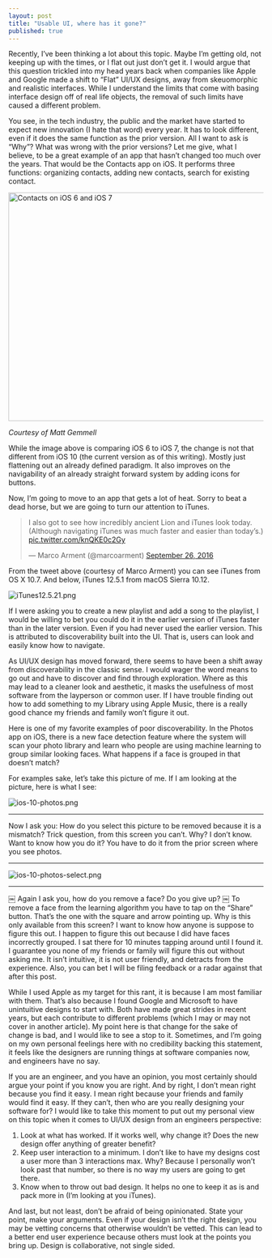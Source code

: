 ```yaml
---
layout: post
title: "Usable UI, where has it gone?"
published: true
---
```


Recently, I’ve been thinking a lot about this topic. Maybe I’m getting old, not keeping up with the times, or I flat out just don’t get it. I would argue that this question trickled into my head years back when companies like Apple and Google made a shift to “Flat” UI/UX designs, away from skeuomorphic and realistic interfaces. While I understand the limits that come with basing interface design off of real life objects, the removal of such limits have caused a different problem. 

You see, in the tech industry, the public and the market have started to expect new innovation (I hate that word) every year. It has to look different, even if it does the same function as the prior version. All I want to ask is “Why”? What was wrong with the prior versions? Let me give, what I believe, to be a great example of an app that hasn’t changed too much over the years. That would be the Contacts app on iOS. It performs three functions: organizing contacts, adding new contacts, search for existing contact.

<a data-flickr-embed="true"  href="https://www.flickr.com/photos/mattgemmell/9025739956" title="Contacts on iOS 6 and iOS 7"><img src="https://c5.staticflickr.com/4/3776/9025739956_f90cce7276_z.jpg" width="508" height="452" alt="Contacts on iOS 6 and iOS 7"></a><script async src="//embedr.flickr.com/assets/client-code.js" charset="utf-8"></script>

*Courtesy of Matt Gemmell*

While the image above is comparing iOS 6 to iOS 7, the change is not that different from iOS 10 (the current version as of this writing). Mostly just flattening out an already defined paradigm. It also improves on the navigability of an already straight forward system by adding icons for buttons.

Now, I’m going to move to an app that gets a lot of heat. Sorry to beat a dead horse, but we are going to turn our attention to iTunes.

<blockquote class="twitter-tweet" data-lang="en"><p lang="en" dir="ltr">I also got to see how incredibly ancient Lion and iTunes look today. (Although navigating iTunes was much faster and easier than today’s.) <a href="https://t.co/knQKE0c2Gy">pic.twitter.com/knQKE0c2Gy</a></p>&mdash; Marco Arment (@marcoarment) <a href="https://twitter.com/marcoarment/status/780502568170586112">September 26, 2016</a></blockquote> <script async src="//platform.twitter.com/widgets.js" charset="utf-8"></script>

From the tweet above (courtesy of Marco Arment) you can see iTunes from OS X 10.7. And below, iTunes 12.5.1 from macOS Sierra 10.12.

![iTunes12.5.21.png]({{site.baseurl}}/images/iTunes-12.png)

If I were asking you to create a new playlist and add a song to the playlist, I would be willing to bet you could do it in the earlier version of iTunes faster than in the later version. Even if you had never used the earlier version. This is attributed to discoverability built into the UI. That is, users can look and easily know how to navigate.

As UI/UX design has moved forward, there seems to have been a shift away from discoverability in the classic sense. I would wager the word means to go out and have to discover and find through exploration. Where as this may lead to a cleaner look and aesthetic, it masks the usefulness of most software from the layperson or common user. If I have trouble finding out how to add something to my Library using Apple Music, there is a really good chance my friends and family won’t figure it out. 

Here is one of my favorite examples of poor discoverability. In the Photos app on iOS, there is a new face detection feature where the system will scan your photo library and learn who people are using machine learning to group similar looking faces. What happens if a face is grouped in that doesn’t match?

For examples sake, let’s take this picture of me. If I am looking at the picture, here is what I see:

![ios-10-photos.png]({{site.baseurl}}/images/ios-10-photos.png)

------

Now I ask you: How do you select this picture to be removed because it is a mismatch? Trick question, from this screen you can’t. Why? I don’t know. Want to know how you do it? You have to do it from the prior screen where you see photos.

------
![ios-10-photos-select.png]({{site.baseurl}}/images/ios-10-photos-select.png)

------
￼
Again I ask you, how do you remove a face? Do you give up?
￼
To remove a face from the learning algorithm you have to tap on the “Share” button. That’s the one with the square and arrow pointing up. Why is this only available from this screen? I want to know how anyone is suppose to figure this out. I happen to figure this out because I did have faces incorrectly grouped. I sat there for 10 minutes tapping around until I found it. I guarantee you none of my friends or family will figure this out without asking me. It isn’t intuitive, it is not user friendly, and detracts from the experience. Also, you can bet I will be filing feedback or a radar against that after this post.

While I used Apple as my target for this rant, it is because I am most familiar with them. That’s also because I found Google and Microsoft to have unintuitive designs to start with. Both have made great strides in recent years, but each contribute to different problems (which I may or may not cover in another article). My point here is that change for the sake of change is bad, and I would like to see a stop to it. Sometimes, and I’m going on my own personal feelings here with no credibility backing this statement, it feels like the designers are running things at software companies now, and engineers have no say. 

If you are an engineer, and you have an opinion, you most certainly should argue your point if you know you are right. And by right, I don’t mean right because you find it easy. I mean right because your friends and family would find it easy. If they can’t, then who are you really designing your software for? I would like to take this moment to put out my personal view on this topic when it comes to UI/UX design from an engineers perspective:

1. Look at what has worked. If it works well, why change it? Does the new design offer anything of greater benefit?
2. Keep user interaction to a minimum. I don’t like to have my designs cost a user more than 3 interactions max. Why? Because I personally won’t look past that number, so there is no way my users are going to get there.
3. Know when to throw out bad design. It helps no one to keep it as is and pack more in (I’m looking at you iTunes).

And last, but not least, don’t be afraid of being opinionated. State your point, make your arguments. Even if your design isn’t the right design, you may be vetting concerns that otherwise wouldn’t be vetted. This can lead to a better end user experience because others must look at the points you bring up. Design is collaborative, not single sided.

